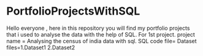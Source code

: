 # PortfolioProjectsWithSQL
Hello everyone , here in this repository you will find my portfolio projects that i used to analyse the  data with the help of SQL.
For 1st project.
project name = Analysing the census of india data with sql.
SQL code file=
Dataset files=1.Dataset1
              2.Dataset2
